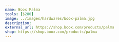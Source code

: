 ```yaml
---
name: Boox Palma
tools: [$280]
image: ../images/hardwares/boox-palma.jpg
description: 
external_url: https://shop.boox.com/products/palma
shop: https://shop.boox.com/products/palma
---
```

